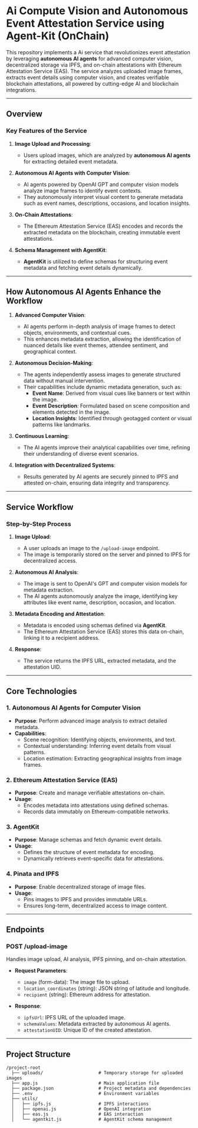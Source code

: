 # Ai Compute Vision and Autonomous Event Attestation Service using Agent-Kit (OnChain)

This repository implements a Ai service that revolutionizes event attestation by leveraging **autonomous AI agents** for advanced computer vision, decentralized storage via IPFS, and on-chain attestations with Ethereum Attestation Service (EAS). The service analyzes uploaded image frames, extracts event details using computer vision, and creates verifiable blockchain attestations, all powered by cutting-edge AI and blockchain integrations.

---

## **Overview**

### **Key Features of the Service**

1. **Image Upload and Processing**:
   - Users upload images, which are analyzed by **autonomous AI agents** for extracting detailed event metadata.

2. **Autonomous AI Agents with Computer Vision**:
   - AI agents powered by OpenAI GPT and computer vision models analyze image frames to identify event contexts.
   - They autonomously interpret visual content to generate metadata such as event names, descriptions, occasions, and location insights.

3. **On-Chain Attestations**:
   - The Ethereum Attestation Service (EAS) encodes and records the extracted metadata on the blockchain, creating immutable event attestations.

4. **Schema Management with AgentKit**:
   - **AgentKit** is utilized to define schemas for structuring event metadata and fetching event details dynamically.

---

## **How Autonomous AI Agents Enhance the Workflow**

1. **Advanced Computer Vision**:
   - AI agents perform in-depth analysis of image frames to detect objects, environments, and contextual cues.
   - This enhances metadata extraction, allowing the identification of nuanced details like event themes, attendee sentiment, and geographical context.

2. **Autonomous Decision-Making**:
   - The agents independently assess images to generate structured data without manual intervention.
   - Their capabilities include dynamic metadata generation, such as:
     - **Event Name**: Derived from visual cues like banners or text within the image.
     - **Event Description**: Formulated based on scene composition and elements detected in the image.
     - **Location Insights**: Identified through geotagged content or visual patterns like landmarks.

3. **Continuous Learning**:
   - The AI agents improve their analytical capabilities over time, refining their understanding of diverse event scenarios.

4. **Integration with Decentralized Systems**:
   - Results generated by AI agents are securely pinned to IPFS and attested on-chain, ensuring data integrity and transparency.

---

## **Service Workflow**

### **Step-by-Step Process**

1. **Image Upload**:
   - A user uploads an image to the `/upload-image` endpoint.
   - The image is temporarily stored on the server and pinned to IPFS for decentralized access.

2. **Autonomous AI Analysis**:
   - The image is sent to OpenAI's GPT and computer vision models for metadata extraction.
   - The AI agents autonomously analyze the image, identifying key attributes like event name, description, occasion, and location.

3. **Metadata Encoding and Attestation**:
   - Metadata is encoded using schemas defined via **AgentKit**.
   - The Ethereum Attestation Service (EAS) stores this data on-chain, linking it to a recipient address.

4. **Response**:
   - The service returns the IPFS URL, extracted metadata, and the attestation UID.

---

## **Core Technologies**

### **1. Autonomous AI Agents for Computer Vision**
- **Purpose**: Perform advanced image analysis to extract detailed metadata.
- **Capabilities**:
  - Scene recognition: Identifying objects, environments, and text.
  - Contextual understanding: Inferring event details from visual patterns.
  - Location estimation: Extracting geographical insights from image frames.

### **2. Ethereum Attestation Service (EAS)**
- **Purpose**: Create and manage verifiable attestations on-chain.
- **Usage**:
  - Encodes metadata into attestations using defined schemas.
  - Records data immutably on Ethereum-compatible networks.

### **3. AgentKit**
- **Purpose**: Manage schemas and fetch dynamic event details.
- **Usage**:
  - Defines the structure of event metadata for encoding.
  - Dynamically retrieves event-specific data for attestations.

### **4. Pinata and IPFS**
- **Purpose**: Enable decentralized storage of image files.
- **Usage**:
  - Pins images to IPFS and provides immutable URLs.
  - Ensures long-term, decentralized access to image content.

---

## **Endpoints**

### **POST /upload-image**
Handles image upload, AI analysis, IPFS pinning, and on-chain attestation.

- **Request Parameters**:
  - `image` (form-data): The image file to upload.
  - `location_coordinates` (string): JSON string of latitude and longitude.
  - `recipient` (string): Ethereum address for attestation.

- **Response**:
  - `ipfsUrl`: IPFS URL of the uploaded image.
  - `schemaValues`: Metadata extracted by autonomous AI agents.
  - `attestationUID`: Unique ID of the created attestation.

---

## **Project Structure**

```plaintext
/project-root
  ├── uploads/                     # Temporary storage for uploaded images
  ├── app.js                       # Main application file
  ├── package.json                 # Project metadata and dependencies
  ├── .env                         # Environment variables
  ├── utils/
  │   ├── ipfs.js                  # IPFS interactions
  │   ├── openai.js                # OpenAI integration
  │   ├── eas.js                   # EAS interaction
  │   └── agentkit.js              # AgentKit schema management
